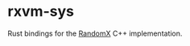 # rxvm-sys

Rust bindings for the [RandomX](https://github.com/tevador/RandomX) C++ implementation.

